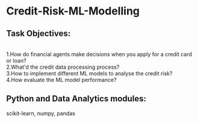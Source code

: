 # Credit-Risk-ML-Modelling
## Task Objectives:
<br> 1.How do financial agents make decisions when you apply for a credit card or loan?
<br> 2.What'd the credit data processing process?
<br> 3.How to implement different ML models to analyse the credit risk?
<br> 4.How evaluate the ML model performance?

## Python and Data Analytics modules:
scikit-learn, numpy, pandas
